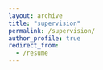 ```yaml
---
layout: archive
title: "supervision"
permalink: /supervision/
author_profile: true
redirect_from:
  - /resume
---
```



